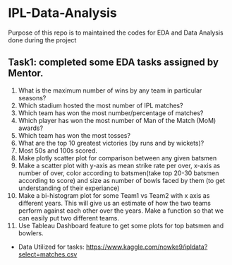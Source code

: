 # IPL-Data-Analysis
Purpose of this repo is to maintained the codes for EDA and Data Analysis done during the project

## Task1: completed some EDA tasks assigned by Mentor.
1) What is the maximum number of wins by any team in particular seasons?
2) Which stadium hosted the most number of IPL matches?
3) Which team has won the most number/percentage of matches?
4) Which player has won the most number of Man of the Match (MoM) awards?
5) Which team has won the most tosses?
6) What are the top 10 greatest victories (by runs and by wickets)?
7) Most 50s and 100s scored.
8) Make plotly scatter plot for comparison between any given batsmen
9) Make a scatter plot with y-axis as mean strike rate per over, x-axis as number of over, color according to batsmen(take top 20-30 batsmen according to score) and size as number of bowls faced by them (to get understanding of their experiance)
10) Make a bi-histogram plot for some Team1 vs Team2 with x axis as different years. This will give us an estimate of how the two teams perform against each other over the years. Make a function so that we can easily put two different teams.
11) Use Tableau Dashboard feature to get some plots for top batsmen and bowlers.

- Data Utilized for tasks: https://www.kaggle.com/nowke9/ipldata?select=matches.csv
